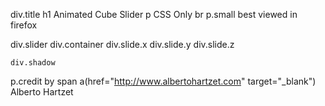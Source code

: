 div.title
	h1 Animated Cube Slider
	p CSS Only
	br
	p.small best viewed in firefox

div.slider
	div.container
		div.slide.x
		div.slide.y
		div.slide.z

	div.shadow
	
p.credit by 
	span
		a(href="http://www.albertohartzet.com" target="_blank") Alberto Hartzet
